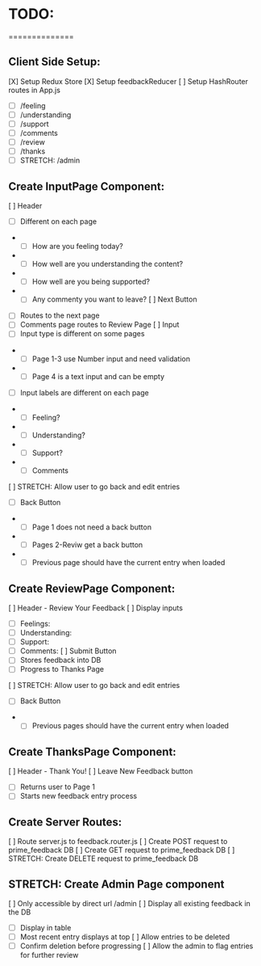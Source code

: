 # TODO:
==============

## Client Side Setup:

[X] Setup Redux Store
[X] Setup feedbackReducer
[ ] Setup HashRouter routes in App.js
- [ ] /feeling
- [ ] /understanding
- [ ] /support
- [ ] /comments
- [ ] /review
- [ ] /thanks
- [ ] STRETCH: /admin

## Create InputPage Component:

[ ] Header
 - [ ] Different on each page
 - - [ ] How are you feeling today?
 - - [ ] How well are you understanding the content?
 - - [ ] How well are you being supported?
 - - [ ] Any commenty you want to leave?
[ ] Next Button
- [ ] Routes to the next page
- [ ] Comments page routes to Review Page
[ ] Input
- [ ] Input type is different on some pages
- - [ ] Page 1-3 use Number input and need validation
- - [ ] Page 4 is a text input and can be empty
- [ ] Input labels are different on each page
- - [ ] Feeling?
- - [ ] Understanding?
- - [ ] Support?
- - [ ] Comments

[ ] STRETCH: Allow user to go back and edit entries
- [ ] Back Button
- - [ ] Page 1 does not need a back button
- - [ ] Pages 2-Reviw get a back button
- - [ ] Previous page should have the current entry when loaded

## Create ReviewPage Component:

[ ] Header - Review Your Feedback
[ ] Display inputs
- [ ] Feelings:
- [ ] Understanding: 
- [ ] Support: 
- [ ] Comments: 
[ ] Submit Button
- [ ] Stores feedback into DB
- [ ] Progress to Thanks Page

[ ] STRETCH: Allow user to go back and edit entries
- [ ] Back Button
- - [ ] Previous pages should have the current entry when loaded

## Create ThanksPage Component:

[ ] Header - Thank You!
[ ] Leave New Feedback button
- [ ] Returns user to Page 1
- [ ] Starts new feedback entry process

## Create Server Routes:

[ ] Route server.js to feedback.router.js
[ ] Create POST request to prime_feedback DB
[ ] Create GET request to prime_feedback DB
[ ] STRETCH: Create DELETE request to prime_feedback DB

## STRETCH: Create Admin Page component

[ ] Only accessible by direct url /admin
[ ] Display all existing feedback in the DB
- [ ] Display in table
- [ ] Most recent entry displays at top
[ ] Allow entries to be deleted
- [ ] Confirm deletion before progressing
[ ] Allow the admin to flag entries for further review
